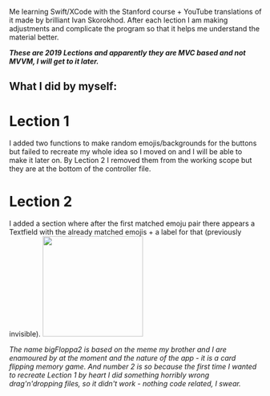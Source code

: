 Me learning Swift/XCode with the Stanford course + YouTube translations of it made by brilliant Ivan Skorokhod.
After each lection I am making adjustments and complicate the program so that it helps me understand the material better.

***These are 2019 Lections and apparently they are MVC based and not MVVM, I will get to it later.***

## What I did by myself:

# Lection 1
I added two functions to make random emojis/backgrounds for the buttons but failed to recreate my whole idea so I moved on and I will be able to make it later on.
By Lection 2 I removed them from the working scope but they are at the bottom of the controller file.

# Lection 2
I added a section where after the first matched emoju pair there appears a Textfield with the already matched emojis + a label for that (previously invisible).
<img src="https://i.imgur.com/E2wGUhh.png" width="200"/>

*The name bigFloppa2 is based on the meme my brother and I are enamoured by at the moment and the nature of the app - it is a card flipping memory game.
And number 2 is so because the first time I wanted to recreate Lection 1 by heart I did something horribly wrong drag'n'dropping files, so it didn't work - nothing code related, I swear.*

